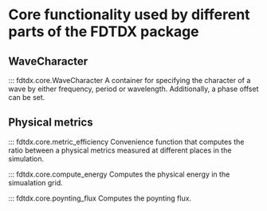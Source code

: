 # Core functionality used by different parts of the FDTDX package

## WaveCharacter
::: fdtdx.core.WaveCharacter
A container for specifying the character of a wave by either frequency, period or wavelength. Additionally, a phase offset can be set.

## Physical metrics
::: fdtdx.core.metric_efficiency
Convenience function that computes the ratio between a physical metrics measured at different places in the simulation.

::: fdtdx.core.compute_energy
Computes the physical energy in the simualation grid.

::: fdtdx.core.poynting_flux
Computes the poynting flux.